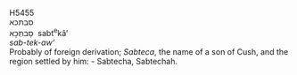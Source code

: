 <body>
  <p>H5455<br>  סבתּכא  <br> סַבתְּּכָא  ‎  sabt<sup>e</sup>kâ‘  <br><i>sab-tek-aw‘ </i><br>Probably of foreign derivation; <i>Sabteca</i>, the name of a son of Cush, and the region settled by him: - Sabtecha, Sabtechah.<br></p>
 </body>